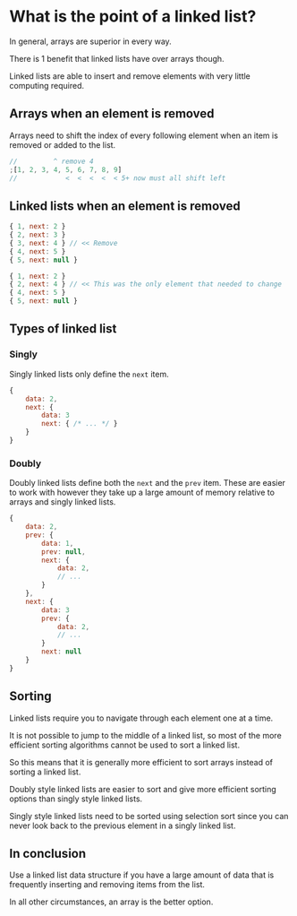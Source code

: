 # What is the point of a linked list?

In general, arrays are superior in every way.

There is 1 benefit that linked lists have over arrays though.

Linked lists are able to insert and remove elements with very little computing required.

## Arrays when an element is removed

Arrays need to shift the index of every following element when an item is removed or added to the list.

```js
//         ^ remove 4
;[1, 2, 3, 4, 5, 6, 7, 8, 9]
//            <  <  <  <  < 5+ now must all shift left
```

## Linked lists when an element is removed

```js
{ 1, next: 2 }
{ 2, next: 3 }
{ 3, next: 4 } // << Remove
{ 4, next: 5 }
{ 5, next: null }
```

```js
{ 1, next: 2 }
{ 2, next: 4 } // << This was the only element that needed to change
{ 4, next: 5 }
{ 5, next: null }
```

## Types of linked list

### Singly

Singly linked lists only define the `next` item.

```js
{
	data: 2,
	next: {
		data: 3
		next: { /* ... */ }
	}
}
```

### Doubly

Doubly linked lists define both the `next` and the `prev` item. These are easier to work with however they take up a large amount of memory relative to arrays and singly linked lists.

```js
{
	data: 2,
	prev: {
		data: 1,
		prev: null,
		next: {
			data: 2,
			// ...
		}
	},
	next: {
		data: 3
		prev: {
			data: 2,
			// ...
		}
		next: null
	}
}
```

## Sorting

Linked lists require you to navigate through each element one at a time.

It is not possible to jump to the middle of a linked list, so most of the more efficient sorting algorithms cannot be used to sort a linked list.

So this means that it is generally more efficient to sort arrays instead of sorting a linked list.

Doubly style linked lists are easier to sort and give more efficient sorting options than singly style linked lists.

Singly style linked lists need to be sorted using selection sort since you can never look back to the previous element in a singly linked list.

## In conclusion

Use a linked list data structure if you have a large amount of data that is frequently inserting and removing items from the list.

In all other circumstances, an array is the better option.
